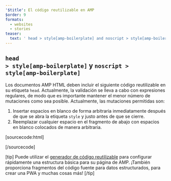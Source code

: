 ```yaml
---
'$title': El código reutilizable en AMP
$order: 9
formats:
  - websites
  - stories
teaser:
  text: ' head > style[amp-boilerplate] and noscript > style[amp-boilerplate]'
---
```


<!--
This file is imported from https://github.com/ampproject/amphtml/blob/main/docs/spec/amp-boilerplate.md.
Please do not change this file.
If you have found a bug or an issue please
have a look and request a pull request there.
-->

<!---
Copyright 2015 The AMP HTML Authors. All Rights Reserved.

Licensed under the Apache License, Version 2.0 (the "License");
you may not use this file except in compliance with the License.
You may obtain a copy of the License at

      http://www.apache.org/licenses/LICENSE-2.0

Unless required by applicable law or agreed to in writing, software
distributed under the License is distributed on an "AS-IS" BASIS,
WITHOUT WARRANTIES OR CONDITIONS OF ANY KIND, either express or implied.
See the License for the specific language governing permissions and
limitations under the License.
-->

## <code>head > style[amp-boilerplate]</code> y <code>noscript > style[amp-boilerplate]</code>

Los documentos AMP HTML deben incluir el siguiente código reutilizable en su etiqueta `head`. Actualmente, la validación se lleva a cabo con expresiones regulares, de modo que es importante mantener el menor número de mutaciones como sea posible. Actualmente, las mutaciones permitidas son:

1. Insertar espacios en blanco de forma arbitraria inmediatamente después de que se abra la etiqueta `style` y justo antes de que se cierre.
2. Reemplazar cualquier espacio en el fragmento de abajo con espacios en blanco colocados de manera arbitraria.

<!-- prettier-ignore-start -->

[sourcecode:html]
<style amp-boilerplate>body{-webkit-animation:-amp-start 8s steps(1,end) 0s 1 normal both;-moz-animation:-amp-start 8s steps(1,end) 0s 1 normal both;-ms-animation:-amp-start 8s steps(1,end) 0s 1 normal both;animation:-amp-start 8s steps(1,end) 0s 1 normal both}@-webkit-keyframes -amp-start{from{visibility:hidden}to{visibility:visible}}@-moz-keyframes -amp-start{from{visibility:hidden}to{visibility:visible}}@-ms-keyframes -amp-start{from{visibility:hidden}to{visibility:visible}}@-o-keyframes -amp-start{from{visibility:hidden}to{visibility:visible}}@keyframes -amp-start{from{visibility:hidden}to{visibility:visible}}</style><noscript><style amp-boilerplate>body{-webkit-animation:none;-moz-animation:none;-ms-animation:none;animation:none}</style></noscript>
[/sourcecode]

<!-- prettier-ignore-end -->

[tip] Puede utilizar el [generador de código reutilizable](https://amp.dev/boilerplate) para configurar rápidamente una estructura básica para su página de AMP. ¡También proporciona fragmentos del código fuente para datos estructurados, para crear una PWA y muchas cosas más! [/tip]

